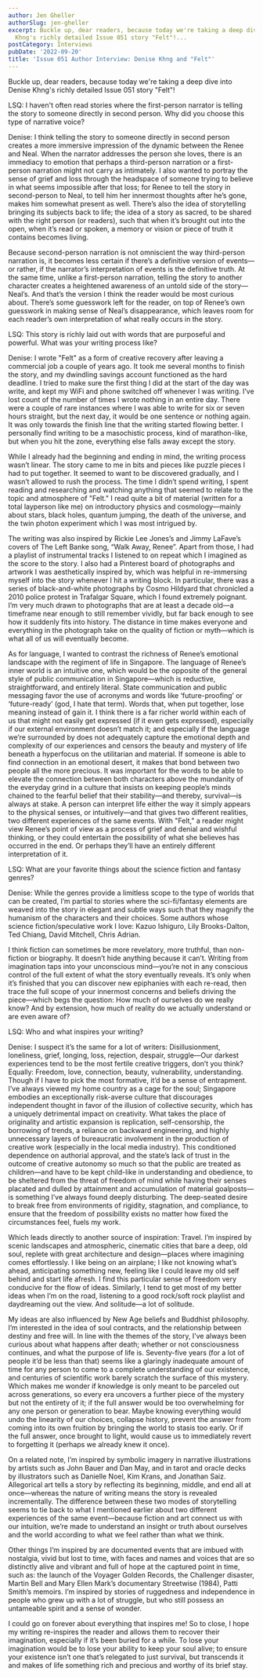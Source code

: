 ```yaml
---
author: Jen Gheller
authorSlug: jen-gheller
excerpt: Buckle up, dear readers, because today we're taking a deep dive into Denise
  Khng's richly detailed Issue 051 story "Felt"!...
postCategory: Interviews
pubDate: '2022-09-20'
title: 'Issue 051 Author Interview: Denise Khng and "Felt"'
---
```

Buckle up, dear readers, because today we're taking a deep dive into Denise Khng's richly detailed Issue 051 story "Felt"!

LSQ: I haven't often read stories where the first-person narrator is telling the story to someone directly in second person. Why did you choose this type of narrative voice?

Denise: I think telling the story to someone directly in second person creates a more immersive impression of the dynamic between the Renee and Neal. When the narrator addresses the person she loves, there is an immediacy to emotion that perhaps a third-person narration or a first-person narration might not carry as intimately. I also wanted to portray the sense of grief and loss through the headspace of someone trying to believe in what seems impossible after that loss; for Renee to tell the story in second-person to Neal, to tell him her innermost thoughts after he’s gone, makes him somewhat present as well. There’s also the idea of storytelling bringing its subjects back to life; the idea of a story as sacred, to be shared with the right person (or readers), such that when it’s brought out into the open, when it’s read or spoken, a memory or vision or piece of truth it contains becomes living.

Because second-person narration is not omniscient the way third-person narration is, it becomes less certain if there’s a definitive version of events—or rather, if the narrator’s interpretation of events is the definitive truth. At the same time, unlike a first-person narration, telling the story to another character creates a heightened awareness of an untold side of the story—Neal’s. And that’s the version I think the reader would be most curious about. There’s some guesswork left for the reader, on top of Renee’s own guesswork in making sense of Neal’s disappearance, which leaves room for each reader’s own interpretation of what really occurs in the story.

LSQ: This story is richly laid out with words that are purposeful and powerful. What was your writing process like?

Denise: I wrote "Felt" as a form of creative recovery after leaving a commercial job a couple of years ago. It took me several months to finish the story, and my dwindling savings account functioned as the hard deadline. I tried to make sure the first thing I did at the start of the day was write, and kept my WiFi and phone switched off whenever I was writing. I’ve lost count of the number of times I wrote nothing in an entire day. There were a couple of rare instances where I was able to write for six or seven hours straight, but the next day, it would be one sentence or nothing again. It was only towards the finish line that the writing started flowing better. I personally find writing to be a masochistic process, kind of marathon-like, but when you hit the zone, everything else falls away except the story.

While I already had the beginning and ending in mind, the writing process wasn’t linear. The story came to me in bits and pieces like puzzle pieces I had to put together. It seemed to want to be discovered gradually, and I wasn’t allowed to rush the process. The time I didn’t spend writing, I spent reading and researching and watching anything that seemed to relate to the topic and atmosphere of "Felt." I read quite a bit of material (written for a total layperson like me) on introductory physics and cosmology—mainly about stars, black holes, quantum jumping, the death of the universe, and the twin photon experiment which I was most intrigued by.

The writing was also inspired by Rickie Lee Jones’s and Jimmy LaFave’s covers of The Left Banke song, “Walk Away, Renee”. Apart from those, I had a playlist of instrumental tracks I listened to on repeat which I imagined as the score to the story. I also had a Pinterest board of photographs and artwork I was aesthetically inspired by, which was helpful in re-immersing myself into the story whenever I hit a writing block. In particular, there was a series of black-and-white photographs by Cosmo Hildyard that chronicled a 2010 police protest in Trafalgar Square, which I found extremely poignant. I’m very much drawn to photographs that are at least a decade old—a timeframe near enough to still remember vividly, but far back enough to see how it suddenly fits into history. The distance in time makes everyone and everything in the photograph take on the quality of fiction or myth—which is what all of us will eventually become.

As for language, I wanted to contrast the richness of Renee’s emotional landscape with the regiment of life in Singapore. The language of Renee’s inner world is an intuitive one, which would be the opposite of the general style of public communication in Singapore—which is reductive, straightforward, and entirely literal. State communication and public messaging favor the use of acronyms and words like ‘future-proofing’ or ‘future-ready’ (god, I hate that term). Words that, when put together, lose meaning instead of gain it. I think there is a far richer world within each of us that might not easily get expressed (if it even gets expressed), especially if our external environment doesn’t match it; and especially if the language we’re surrounded by does not adequately capture the emotional depth and complexity of our experiences and censors the beauty and mystery of life beneath a hyperfocus on the utilitarian and material. If someone is able to find connection in an emotional desert, it makes that bond between two people all the more precious. It was important for the words to be able to elevate the connection between both characters above the mundanity of the everyday grind in a culture that insists on keeping people’s minds chained to the fearful belief that their stability—and thereby, survival—is always at stake. A person can interpret life either the way it simply appears to the physical senses, or intuitively—and that gives two different realities, two different experiences of the same events. With "Felt," a reader might view Renee’s point of view as a process of grief and denial and wishful thinking, or they could entertain the possibility of what she believes has occurred in the end. Or perhaps they’ll have an entirely different interpretation of it.

LSQ: What are your favorite things about the science fiction and fantasy genres?

Denise: While the genres provide a limitless scope to the type of worlds that can be created, I’m partial to stories where the sci-fi/fantasy elements are weaved into the story in elegant and subtle ways such that they magnify the humanism of the characters and their choices. Some authors whose science fiction/speculative work I love: Kazuo Ishiguro, Lily Brooks-Dalton, Ted Chiang, David Mitchell, Chris Adrian.

I think fiction can sometimes be more revelatory, more truthful, than non-fiction or biography. It doesn’t hide anything because it can’t. Writing from imagination taps into your unconscious mind—you’re not in any conscious control of the full extent of what the story eventually reveals. It’s only when it’s finished that you can discover new epiphanies with each re-read, then trace the full scope of your innermost concerns and beliefs driving the piece—which begs the question: How much of ourselves do we really know? And by extension, how much of reality do we actually understand or are even aware of?

LSQ: Who and what inspires your writing?

Denise: I suspect it’s the same for a lot of writers: Disillusionment, loneliness, grief, longing, loss, rejection, despair, struggle—Our darkest experiences tend to be the most fertile creative triggers, don’t you think? Equally: Freedom, love, connection, beauty, vulnerability, understanding. Though if I have to pick the most formative, it’d be a sense of entrapment. I’ve always viewed my home country as a cage for the soul; Singapore embodies an exceptionally risk-averse culture that discourages independent thought in favor of the illusion of collective security, which has a uniquely detrimental impact on creativity. What takes the place of originality and artistic expansion is replication, self-censorship, the borrowing of trends, a reliance on backward engineering, and highly unnecessary layers of bureaucratic involvement in the production of creative work (especially in the local media industry). This conditioned dependence on authorial approval, and the state’s lack of trust in the outcome of creative autonomy so much so that the public are treated as children—and have to be kept child-like in understanding and obedience, to be sheltered from the threat of freedom of mind while having their senses placated and dulled by attainment and accumulation of material goalposts—is something I’ve always found deeply disturbing. The deep-seated desire to break free from environments of rigidity, stagnation, and compliance, to ensure that the freedom of possibility exists no matter how fixed the circumstances feel, fuels my work.

Which leads directly to another source of inspiration: Travel. I’m inspired by scenic landscapes and atmospheric, cinematic cities that bare a deep, old soul, replete with great architecture and design—places where imagining comes effortlessly. I like being on an airplane; I like not knowing what’s ahead, anticipating something new, feeling like I could leave my old self behind and start life afresh. I find this particular sense of freedom very conducive for the flow of ideas. Similarly, I tend to get most of my better ideas when I’m on the road, listening to a good rock/soft rock playlist and daydreaming out the view. And solitude—a lot of solitude.

My ideas are also influenced by New Age beliefs and Buddhist philosophy. I’m interested in the idea of soul contracts, and the relationship between destiny and free will. In line with the themes of the story, I’ve always been curious about what happens after death; whether or not consciousness continues, and what the purpose of life is. Seventy-five years (for a lot of people it’d be less than that) seems like a glaringly inadequate amount of time for any person to come to a complete understanding of our existence, and centuries of scientific work barely scratch the surface of this mystery. Which makes me wonder if knowledge is only meant to be parceled out across generations, so every era uncovers a further piece of the mystery but not the entirety of it; if the full answer would be too overwhelming for any one person or generation to bear. Maybe knowing everything would undo the linearity of our choices, collapse history, prevent the answer from coming into its own fruition by bringing the world to stasis too early. Or if the full answer, once brought to light, would cause us to immediately revert to forgetting it (perhaps we already knew it once).

On a related note, I’m inspired by symbolic imagery in narrative illustrations by artists such as John Bauer and Dan May, and in tarot and oracle decks by illustrators such as Danielle Noel, Kim Krans, and Jonathan Saiz. Allegorical art tells a story by reflecting its beginning, middle, and end all at once—whereas the nature of writing means the story is revealed incrementally. The difference between these two modes of storytelling seems to tie back to what I mentioned earlier about two different experiences of the same event—because fiction and art connect us with our intuition, we’re made to understand an insight or truth about ourselves and the world according to what we feel rather than what we think.

Other things I’m inspired by are documented events that are imbued with nostalgia, vivid but lost to time, with faces and names and voices that are so distinctly alive and vibrant and full of hope at the captured point in time, such as: the launch of the Voyager Golden Records, the Challenger disaster, Martin Bell and Mary Ellen Mark’s documentary Streetwise (1984), Patti Smith’s memoirs. I’m inspired by stories of ruggedness and independence in people who grew up with a lot of struggle, but who still possess an untameable spirit and a sense of wonder.

I could go on forever about everything that inspires me! So to close, I hope my writing re-inspires the reader and allows them to recover their imagination, especially if it’s been buried for a while. To lose your imagination would be to lose your ability to keep your soul alive; to ensure your existence isn’t one that’s relegated to just survival, but transcends it and makes of life something rich and precious and worthy of its brief stay.
